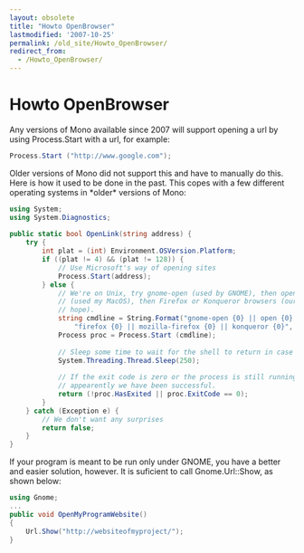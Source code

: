 ```yaml
---
layout: obsolete
title: "Howto OpenBrowser"
lastmodified: '2007-10-25'
permalink: /old_site/Howto_OpenBrowser/
redirect_from:
  - /Howto_OpenBrowser/
---
```


Howto OpenBrowser
=================

Any versions of Mono available since 2007 will support opening a url by using Process.Start with a url, for example:

``` csharp
Process.Start ("http://www.google.com");
```

Older versions of Mono did not support this and have to manually do this. Here is how it used to be done in the past. This copes with a few different operating systems in \*older\* versions of Mono:

``` csharp
using System;
using System.Diagnostics;
 
public static bool OpenLink(string address) {
    try {
        int plat = (int) Environment.OSVersion.Platform;
        if ((plat != 4) && (plat != 128)) {
            // Use Microsoft's way of opening sites
            Process.Start(address);
        } else {
            // We're on Unix, try gnome-open (used by GNOME), then open
            // (used my MacOS), then Firefox or Konqueror browsers (our last
            // hope).
            string cmdline = String.Format("gnome-open {0} || open {0} || "+
                "firefox {0} || mozilla-firefox {0} || konqueror {0}", address);
            Process proc = Process.Start (cmdline);
 
            // Sleep some time to wait for the shell to return in case of error
            System.Threading.Thread.Sleep(250);
 
            // If the exit code is zero or the process is still running then
            // appearently we have been successful.
            return (!proc.HasExited || proc.ExitCode == 0);
        }
    } catch (Exception e) {
        // We don't want any surprises
        return false;
    }
}
```

If your program is meant to be run only under GNOME, you have a better and easier solution, however. It is suficient to call Gnome.Url::Show, as shown below:

``` csharp
using Gnome;
...
public void OpenMyProgramWebsite()
{
    Url.Show("http://websiteofmyproject/");
}
```

